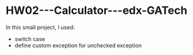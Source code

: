 # HW02---Calculator---edx-GATech
In this small project, I used:
- switch case
- define custom exception for unchecked exception
